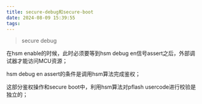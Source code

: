 ```yaml
---
title: secure-debug和secure-boot
date: 2024-08-09 15:39:55
tags:
---
```


> secure debug

在hsm enable的时候，此时必须要等到hsm debug en信号assert之后，外部调试器才能访问MCU资源；

hsm debug en assert的条件是调用hsm算法完成鉴权；



这部分鉴权操作和secure boot中，利用hsm算法对pflash usercode进行校验是独立的；
